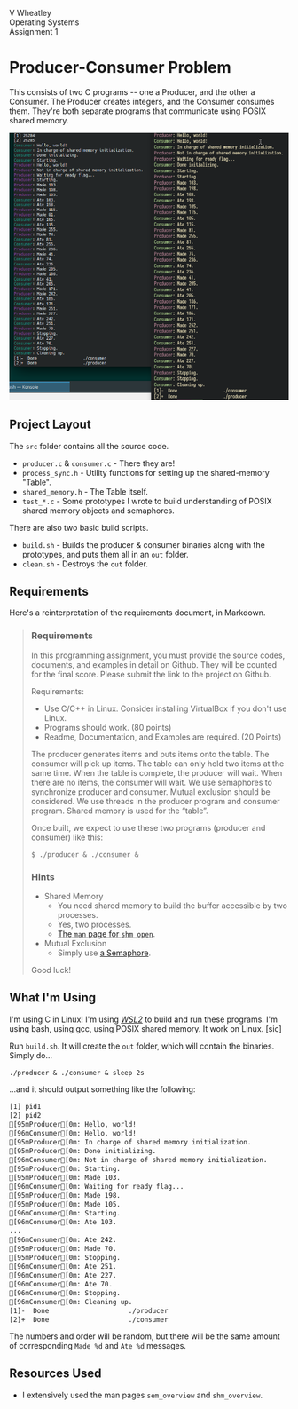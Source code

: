 V Wheatley  
Operating Systems  
Assignment 1

# Producer-Consumer Problem

This consists of two C programs -- one a Producer, and the other a Consumer. The Producer creates integers, and the Consumer consumes them. They're both separate programs that communicate using POSIX shared memory.

![A screenshot of the producer and consumer programs in action, in both Linux (left) and Windows, using WSL2 (right)](.readme/linuxAndWSL2.png)

## Project Layout

The `src` folder contains all the source code.

- `producer.c` & `consumer.c` - There they are!
- `process_sync.h` - Utility functions for setting up the shared-memory "Table".
- `shared_memory.h` - The Table itself.
- `test_*.c` - Some prototypes I wrote to build understanding of POSIX shared memory objects and semaphores.

There are also two basic build scripts.

- `build.sh` - Builds the producer & consumer binaries along with the prototypes, and puts them all in an `out` folder.
- `clean.sh` - Destroys the `out` folder.

## Requirements

Here's a reinterpretation of the requirements document, in Markdown.

> ### Requirements
> 
> In this programming assignment, you must provide the source codes, documents, and examples in detail on Github. They will be counted for the final score. Please submit the link to the project on Github.
> 
> Requirements:
> - Use C/C++ in Linux. Consider installing VirtualBox if you don't use Linux.
> - Programs should work. (80 points)
> - Readme, Documentation, and Examples are required. (20 Points)
> 
> The producer generates items and puts items onto the table. The consumer will pick up items. The table can only hold two items at the same time. When the table is complete, the producer will wait. When there are no items, the consumer will wait. We use semaphores to synchronize producer and consumer. Mutual exclusion should be considered. We use threads in the producer program and consumer program. Shared memory is used for the “table”.
> 
> Once built, we expect to use these two programs (producer and consumer) like this:
> 
> ```shell
> $ ./producer & ./consumer &
> ```
>
> ### Hints
>
> - Shared Memory
>   - You need shared memory to build the buffer accessible by two processes.
>   - Yes, two processes.
>   - [The `man` page for `shm_open`](https://man7.org/linux/man-pages/man3/shm_open.3.html).
> - Mutual Exclusion
>   - Simply use [a Semaphore](https://www.geeksforgeeks.org/use-posix-semaphores-c/).
>
> Good luck!

## What I'm Using

<!-- I'm&zwnj;~~... not~~ using C in Linux! I'm using ~~MSYS2~~ *WSL2* to build and run these programs. ~~Despite this,~~ I'm ~~still~~ using bash, ~~still~~ using gcc, ~~still~~ using pthreads. It ~~should~~ work ~~the exact same~~ on Linux. -->

I'm using C in Linux! I'm using [*WSL2*](https://docs.microsoft.com/en-us/windows/wsl/) to build and run these programs. I'm using bash, using gcc, using POSIX shared memory. It work on Linux. [sic]

Run `build.sh`. It will create the `out` folder, which will contain the binaries. Simply do...

```shell
./producer & ./consumer & sleep 2s
```

...and it should output something like the following:

```shell
[1] pid1
[2] pid2
[95mProducer[0m: Hello, world!
[96mConsumer[0m: Hello, world!
[95mProducer[0m: In charge of shared memory initialization.
[95mProducer[0m: Done initializing.
[96mConsumer[0m: Not in charge of shared memory initialization.
[95mProducer[0m: Starting.
[95mProducer[0m: Made 103.
[96mConsumer[0m: Waiting for ready flag...
[95mProducer[0m: Made 198.
[95mProducer[0m: Made 105.
[96mConsumer[0m: Starting.
[96mConsumer[0m: Ate 103.
...
[96mConsumer[0m: Ate 242.
[95mProducer[0m: Made 70.
[95mProducer[0m: Stopping.
[96mConsumer[0m: Ate 251.
[96mConsumer[0m: Ate 227.
[96mConsumer[0m: Ate 70.
[96mConsumer[0m: Stopping.
[96mConsumer[0m: Cleaning up.
[1]-  Done                    ./producer
[2]+  Done                    ./consumer
```

The numbers and order will be random, but there will be the same amount of corresponding `Made %d` and `Ate %d` messages.

## Resources Used

- I extensively used the man pages `sem_overview` and `shm_overview`.

<!--## Web resources too

- https://www.cs.cmu.edu/afs/cs/academic/class/15492-f07/www/pthreads.html oh thank god for this
- https://man7.org/linux/man-pages/man0/unistd.h.0p.html
- https://man7.org/linux/man-pages/man0/pthread.h.0p.html -->
